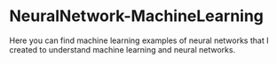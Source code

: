 # NeuralNetwork-MachineLearning
 Here you can find machine learning examples of neural networks that I created to understand machine learning and neural networks.
